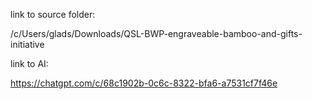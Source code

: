 link to source folder:

/c/Users/glads/Downloads/QSL-BWP-engraveable-bamboo-and-gifts-initiative


link to AI:

https://chatgpt.com/c/68c1902b-0c6c-8322-bfa6-a7531cf7f46e
